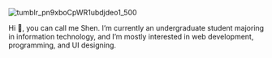 <!--![gif1](https://user-images.githubusercontent.com/73876759/119557788-42f94380-bdbe-11eb-960c-05250abdb5b2.gif)-->
![tumblr_pn9xboCpWR1ubdjdeo1_500](https://user-images.githubusercontent.com/73876759/142022281-a7331fb3-ec46-4abe-a7c0-0c8ab4cd0158.gif)

Hi 👋, you can call me Shen. I’m currently an undergraduate student majoring in information technology, and I’m mostly interested in web development, programming, and UI designing.

<!---
Shenixreal/Shenixreal is a ✨ special ✨ repository because its `README.md` (this file) appears on your GitHub profile.
You can click the Preview link to take a look at your changes.
--->
<!--
- 💞️ I’m looking to collaborate on building anything cool.
- 📫 How to reach me ... get to know me.
🌱 👀 
--->
